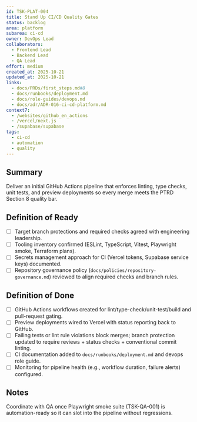 ```yaml
---
id: TSK-PLAT-004
title: Stand Up CI/CD Quality Gates
status: backlog
area: platform
subarea: ci-cd
owner: DevOps Lead
collaborators:
  - Frontend Lead
  - Backend Lead
  - QA Lead
effort: medium
created_at: 2025-10-21
updated_at: 2025-10-21
links:
  - docs/PRDs/first_steps.md#8
  - docs/runbooks/deployment.md
  - docs/role-guides/devops.md
  - docs/adr/ADR-016-ci-cd-platform.md
context7:
  - /websites/github_en_actions
  - /vercel/next.js
  - /supabase/supabase
tags:
  - ci-cd
  - automation
  - quality
---
```


## Summary
Deliver an initial GitHub Actions pipeline that enforces linting, type checks, unit tests, and preview deployments so every merge meets the PTRD Section 8 quality bar.

## Definition of Ready
- [ ] Target branch protections and required checks agreed with engineering leadership.
- [ ] Tooling inventory confirmed (ESLint, TypeScript, Vitest, Playwright smoke, Terraform plans).
- [ ] Secrets management approach for CI (Vercel tokens, Supabase service keys) documented.
- [ ] Repository governance policy (`docs/policies/repository-governance.md`) reviewed to align required checks and branch rules.

## Definition of Done
- [ ] GitHub Actions workflows created for lint/type-check/unit-test/build and pull-request gating.
- [ ] Preview deployments wired to Vercel with status reporting back to GitHub.
- [ ] Failing tests or lint rule violations block merges; branch protection updated to require reviews + status checks + conventional commit linting.
- [ ] CI documentation added to `docs/runbooks/deployment.md` and devops role guide.
- [ ] Monitoring for pipeline health (e.g., workflow duration, failure alerts) configured.

## Notes
Coordinate with QA once Playwright smoke suite (TSK-QA-001) is automation-ready so it can slot into the pipeline without regressions.
